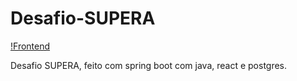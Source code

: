 # Desafio-SUPERA

[!Frontend](https://github.com/arthurlunkes/Desafio-SUPERA/blob/main/images/frontend.PNG)

 Desafio SUPERA, feito com spring boot com java, react e postgres.
